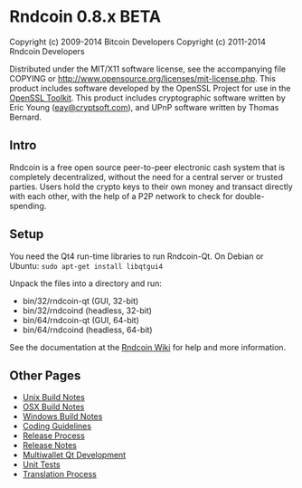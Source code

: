 Rndcoin 0.8.x BETA
====================

Copyright (c) 2009-2014 Bitcoin Developers
Copyright (c) 2011-2014 Rndcoin Developers

Distributed under the MIT/X11 software license, see the accompanying
file COPYING or http://www.opensource.org/licenses/mit-license.php.
This product includes software developed by the OpenSSL Project for use in the [OpenSSL Toolkit](http://www.openssl.org/). This product includes
cryptographic software written by Eric Young ([eay@cryptsoft.com](mailto:eay@cryptsoft.com)), and UPnP software written by Thomas Bernard.


Intro
---------------------
Rndcoin is a free open source peer-to-peer electronic cash system that is
completely decentralized, without the need for a central server or trusted
parties.  Users hold the crypto keys to their own money and transact directly
with each other, with the help of a P2P network to check for double-spending.


Setup
---------------------
You need the Qt4 run-time libraries to run Rndcoin-Qt. On Debian or Ubuntu:
	`sudo apt-get install libqtgui4`

Unpack the files into a directory and run:

- bin/32/rndcoin-qt (GUI, 32-bit)
- bin/32/rndcoind (headless, 32-bit)
- bin/64/rndcoin-qt (GUI, 64-bit)
- bin/64/rndcoind (headless, 64-bit)

See the documentation at the [Rndcoin Wiki](http://rndcoin.info)
for help and more information.


Other Pages
---------------------
- [Unix Build Notes](build-unix.md)
- [OSX Build Notes](build-osx.md)
- [Windows Build Notes](build-msw.md)
- [Coding Guidelines](coding.md)
- [Release Process](release-process.md)
- [Release Notes](release-notes.md)
- [Multiwallet Qt Development](multiwallet-qt.md)
- [Unit Tests](unit-tests.md)
- [Translation Process](translation_process.md)
